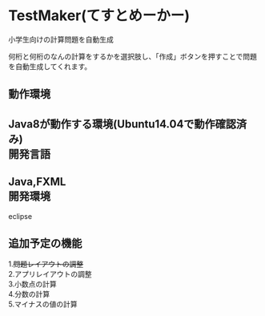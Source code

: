 TestMaker(てすとめーかー)
=========================
小学生向けの計算問題を自動生成

何桁と何桁のなんの計算をするかを選択肢し、「作成」ボタンを押すことで問題を自動生成してくれます。  

動作環境
---------
Java8が動作する環境(Ubuntu14.04で動作確認済み)  
開発言語
--------
Java,FXML  
開発環境
--------
eclipse  

追加予定の機能
----------------
1.~~問題レイアウトの調整~~  
2.アプリレイアウトの調整  
3.小数点の計算  
4.分数の計算  
5.マイナスの値の計算  
